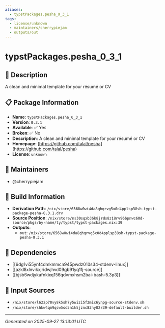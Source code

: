 ```yaml
---
aliases:
  - typstPackages.pesha_0_3_1
tags:
  - license/unknown
  - maintainers/cherrypiejam
  - outputs/out
---
```


# typstPackages.pesha_0_3_1

## 📝 Description

A clean and minimal template for your résumé or CV

## 📋 Package Information

- **Name**: `typstPackages.pesha_0_3_1`
- **Version**: `0.3.1`
- **Available**: ✅ Yes
- **Broken**: ✅ No
- **Description**: A clean and minimal template for your résumé or CV
- **Homepage**: [https://github.com/talal/pesha](https://github.com/talal/pesha)
- **License**: `unknown`
## 👥 Maintainers

- @cherrypiejam


## 🔧 Build Information

- **Derivation Path**: `/nix/store/6568w0wi4da8qhqrvg5x0d4pplsp38sh-typst-package-pesha-0.3.1.drv`
- **Source Position**: `/nix/store/ns30sqxb36k8jrds8z18rv96bpnwc60d-source/pkgs/by-name/ty/typst/typst-packages.nix:39`
- **Outputs**:
  - `out`:  `/nix/store/6568w0wi4da8qhqrvg5x0d4pplsp38sh-typst-package-pesha-0.3.1`

## 🔗 Dependencies

- [[6dg1vi55ynf4dmkmmcn945pwdz010s34-stdenv-linux]]
- [[azkl8xlnvikxjridwjhvd09gb91yq1fj-source]]
- [[bjsb6wdjykafnkixq156qdvmxhsm2bai-bash-5.3p3]]

## 📁 Input Sources

- `/nix/store/l622p70vy8k5sh7y5wizi5f2mic6ynpg-source-stdenv.sh`
- `/nix/store/shkw4qm9qcw5sc5n1k5jznc83ny02r39-default-builder.sh`

---
*Generated on 2025-09-27 13:13:01 UTC*
